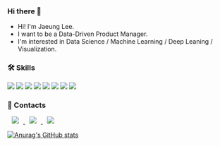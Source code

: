 ### Hi there 👋

<!--
**jaywoong/jaywoong** is a ✨ _special_ ✨ repository because its `README.md` (this file) appears on your GitHub profile.

Here are some ideas to get you started:

- 🔭 I’m currently working on ...
- 🌱 I’m currently learning ...
- 👯 I’m looking to collaborate on ...
- 🤔 I’m looking for help with ...
- 💬 Ask me about ...
- 📫 How to reach me: ...
- 😄 Pronouns: ...
- ⚡ Fun fact: ...
-->

- Hi! I'm Jaeung Lee. 
- I want to be a Data-Driven Product Manager. 
- I'm interested in Data Science / Machine Learning / Deep Leaning / Visualization. 


### 🛠️ Skills
<img src="https://img.shields.io/badge/Python-3776AB?style=flat&logo=Python&logoColor=white"/> <img src="https://img.shields.io/badge/TensorFlow-FF6F00?style=flat&logo=TensorFlow&logoColor=white"/> <img src="https://img.shields.io/badge/Tableau-0066B1?style=flat&logo=Tableau&logoColor=E97627"/> <img src="https://img.shields.io/badge/Mysql-4479A1?style=flat&logo=Mysql&logoColor=white"/> <img src="https://img.shields.io/badge/Django-092E20?style=flat&logo=Django&logoColor=white"/> <img src="https://img.shields.io/badge/JavaScript-F7DF1E?style=flat&logo=JavaScript&logoColor=white"/> <img src="https://img.shields.io/badge/HTML5-E34F26?style=flat&logo=HTML5&logoColor=white"/> <img src="https://img.shields.io/badge/CSS3-1572B6?style=flat&logo=CSS3&logoColor=white"/>

### 🔗 Contacts
</a> <a href="https://instagram.com/jay_0r0"> <img src="http://img.shields.io/badge/-jay_0r0-E4405F?style=flat&logo=Instagram&logoColor=white&link=https://instagram.com/jay_0r0/" style="height : auto; margin-left : 10px; margin-right : 10px;"/> </a> <a href="https://linkedin.com/in/jaeung-lee"> <img src="http://img.shields.io/badge/-Jaeung Lee-0A66C2?style=flat&logo=Linkedin&link=https://linkedin.com/in/jaeung-lee/" style="height : auto; margin-left : 10px; margin-right : 10px;"/> </a> <a href="https://jaewoong9192@gmail.com"> <img src="http://img.shields.io/badge/-jaewoong9192@gmail.com-EA4335?style=flat&logo=Gmail&logoColor=white&link=https://jaewoong9192@gmail.com/" style="height : auto; margin-left : 10px; margin-right : 10px;"/>



[![Anurag's GitHub stats](https://github-readme-stats.vercel.app/api?username=jaywoong&hide=contribs&count_private=true&show_icons=true&theme=radical)](https://github.com/jaywoong/github-readme-stats)
